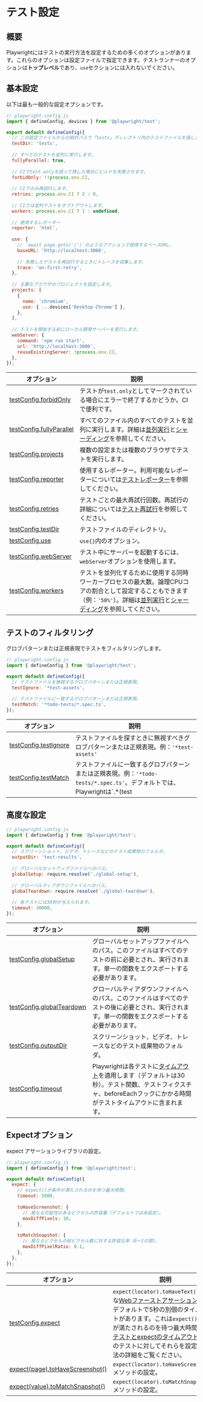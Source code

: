 # テスト設定

## 概要

Playwrightにはテストの実行方法を設定するための多くのオプションがあります。これらのオプションは設定ファイルで指定できます。テストランナーのオプションは**トップレベル**であり、`use`セクションには入れないでください。

## 基本設定

以下は最も一般的な設定オプションです。

```javascript
// playwright.config.js
import { defineConfig, devices } from '@playwright/test';

export default defineConfig({
  // この設定ファイルからの相対パスで「tests」ディレクトリ内のテストファイルを探します。
  testDir: 'tests',
  
  // すべてのテストを並列に実行します。
  fullyParallel: true,
  
  // CIでtest.onlyを誤って残した場合にビルドを失敗させます。
  forbidOnly: !!process.env.CI,
  
  // CIでのみ再試行します。
  retries: process.env.CI ? 2 : 0,
  
  // CIでは並列テストをオプトアウトします。
  workers: process.env.CI ? 1 : undefined,
  
  // 使用するレポーター
  reporter: 'html',
  
  use: {
    // `await page.goto('/')`のようなアクションで使用するベースURL。
    baseURL: 'http://localhost:3000',
    
    // 失敗したテストを再試行するときにトレースを収集します。
    trace: 'on-first-retry',
  },
  
  // 主要なブラウザのプロジェクトを設定します。
  projects: [
    {
      name: 'chromium',
      use: { ...devices['Desktop Chrome'] },
    },
  ],
  
  // テストを開始する前にローカル開発サーバーを実行します。
  webServer: {
    command: 'npm run start',
    url: 'http://localhost:3000',
    reuseExistingServer: !process.env.CI,
  },
});
```

| オプション | 説明 |
|----------|------|
| [testConfig.forbidOnly](/docs/api/class-testconfig#test-config-forbid-only) | テストが`test.only`としてマークされている場合にエラーで終了するかどうか。CIで便利です。 |
| [testConfig.fullyParallel](/docs/api/class-testconfig#test-config-fully-parallel) | すべてのファイル内のすべてのテストを並列に実行します。詳細は[並列実行](/docs/test-parallel)と[シャーディング](/docs/test-sharding)を参照してください。 |
| [testConfig.projects](/docs/api/class-testconfig#test-config-projects) | 複数の設定または複数のブラウザでテストを実行します。 |
| [testConfig.reporter](/docs/api/class-testconfig#test-config-reporter) | 使用するレポーター。利用可能なレポーターについては[テストレポーター](/docs/test-reporters)を参照してください。 |
| [testConfig.retries](/docs/api/class-testconfig#test-config-retries) | テストごとの最大再試行回数。再試行の詳細については[テスト再試行](/docs/test-retries)を参照してください。 |
| [testConfig.testDir](/docs/api/class-testconfig#test-config-test-dir) | テストファイルのディレクトリ。 |
| [testConfig.use](/docs/api/class-testconfig#test-config-use) | `use{}`内のオプション。 |
| [testConfig.webServer](/docs/api/class-testconfig#test-config-web-server) | テスト中にサーバーを起動するには、`webServer`オプションを使用します。 |
| [testConfig.workers](/docs/api/class-testconfig#test-config-workers) | テストを並列化するために使用する同時ワーカープロセスの最大数。論理CPUコアの割合として設定することもできます（例：`'50%'`）。詳細は[並列実行](/docs/test-parallel)と[シャーディング](/docs/test-sharding)を参照してください。 |

## テストのフィルタリング

グロブパターンまたは正規表現でテストをフィルタリングします。

```javascript
// playwright.config.js
import { defineConfig } from '@playwright/test';

export default defineConfig({
  // テストファイルを無視するグロブパターンまたは正規表現。
  testIgnore: '*test-assets',
  
  // テストファイルに一致するグロブパターンまたは正規表現。
  testMatch: '*todo-tests/*.spec.ts',
});
```

| オプション | 説明 |
|----------|------|
| [testConfig.testIgnore](/docs/api/class-testconfig#test-config-test-ignore) | テストファイルを探すときに無視すべきグロブパターンまたは正規表現。例：`'*test-assets'` |
| [testConfig.testMatch](/docs/api/class-testconfig#test-config-test-match) | テストファイルに一致するグロブパターンまたは正規表現。例：`'*todo-tests/*.spec.ts'`。デフォルトでは、Playwrightは`.*(test|spec).(js|ts|mjs)`ファイルを実行します。 |

## 高度な設定

```javascript
// playwright.config.js
import { defineConfig } from '@playwright/test';

export default defineConfig({
  // スクリーンショット、ビデオ、トレースなどのテスト成果物のフォルダ。
  outputDir: 'test-results',
  
  // グローバルセットアップファイルへのパス。
  globalSetup: require.resolve('./global-setup'),
  
  // グローバルティアダウンファイルへのパス。
  globalTeardown: require.resolve('./global-teardown'),
  
  // 各テストには30秒が与えられます。
  timeout: 30000,
});
```

| オプション | 説明 |
|----------|------|
| [testConfig.globalSetup](/docs/api/class-testconfig#test-config-global-setup) | グローバルセットアップファイルへのパス。このファイルはすべてのテストの前に必要とされ、実行されます。単一の関数をエクスポートする必要があります。 |
| [testConfig.globalTeardown](/docs/api/class-testconfig#test-config-global-teardown) | グローバルティアダウンファイルへのパス。このファイルはすべてのテストの後に必要とされ、実行されます。単一の関数をエクスポートする必要があります。 |
| [testConfig.outputDir](/docs/api/class-testconfig#test-config-output-dir) | スクリーンショット、ビデオ、トレースなどのテスト成果物のフォルダ。 |
| [testConfig.timeout](/docs/api/class-testconfig#test-config-timeout) | Playwrightは各テストに[タイムアウト](/docs/test-timeouts)を適用します（デフォルトは30秒）。テスト関数、テストフィクスチャ、beforeEachフックにかかる時間がテストタイムアウトに含まれます。 |

## Expectオプション

expect アサーションライブラリの設定。

```javascript
// playwright.config.js
import { defineConfig } from '@playwright/test';

export default defineConfig({
  expect: {
    // expect()が条件が満たされるのを待つ最大時間。
    timeout: 5000,
    
    toHaveScreenshot: {
      // 異なる可能性のあるピクセルの許容量（デフォルトでは未設定）。
      maxDiffPixels: 10,
    },
    
    toMatchSnapshot: {
      // 異なるピクセルの総ピクセル数に対する許容比率（0〜1の間）。
      maxDiffPixelRatio: 0.1,
    },
  },
});
```

| オプション | 説明 |
|----------|------|
| [testConfig.expect](/docs/api/class-testconfig#test-config-expect) | `expect(locator).toHaveText()`のような[Webファーストアサーション](/docs/test-assertions)には、デフォルトで5秒の別個のタイムアウトがあります。これは`expect()`が条件が満たされるのを待つ最大時間です。[テストとexpectのタイムアウト](/docs/test-timeouts)と単一のテストに対してそれらを設定する方法の詳細をご覧ください。 |
| [expect(page).toHaveScreenshot()](/docs/api/class-pageassertions#page-assertions-to-have-screenshot-1) | `expect(locator).toHaveScreenshot()`メソッドの設定。 |
| [expect(value).toMatchSnapshot()](/docs/api/class-snapshotassertions#snapshot-assertions-to-match-snapshot-1) | `expect(locator).toMatchSnapshot()`メソッドの設定。 |